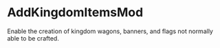 # AddKingdomItemsMod
Enable the creation of kingdom wagons, banners, and flags not normally able to be crafted.
